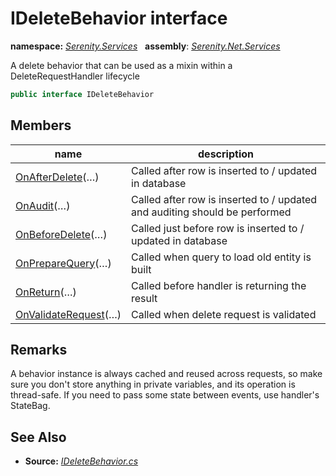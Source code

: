 # IDeleteBehavior interface
**namespace:** *[Serenity.Services](../README.md#serenity.services-namespace)*   **assembly**: *[Serenity.Net.Services](../README.md)*

A delete behavior that can be used as a mixin within a DeleteRequestHandler lifecycle

```csharp
public interface IDeleteBehavior
```

## Members

| name | description |
| --- | --- |
| [OnAfterDelete](IDeleteBehavior/OnAfterDelete.md)(…) | Called after row is inserted to / updated in database |
| [OnAudit](IDeleteBehavior/OnAudit.md)(…) | Called after row is inserted to / updated and auditing should be performed |
| [OnBeforeDelete](IDeleteBehavior/OnBeforeDelete.md)(…) | Called just before row is inserted to / updated in database |
| [OnPrepareQuery](IDeleteBehavior/OnPrepareQuery.md)(…) | Called when query to load old entity is built |
| [OnReturn](IDeleteBehavior/OnReturn.md)(…) | Called before handler is returning the result |
| [OnValidateRequest](IDeleteBehavior/OnValidateRequest.md)(…) | Called when delete request is validated |

## Remarks

A behavior instance is always cached and reused across requests, so make sure you don't store anything in private variables, and its operation is thread-safe. If you need to pass some state between events, use handler's StateBag.

## See Also

* **Source:** *[IDeleteBehavior.cs](https://github.com/serenity-is/Serenity/blob/master/src/Serenity.Net.Services/RequestHandlers/Delete/IDeleteBehavior.cs)*